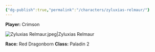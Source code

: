 ```yaml
---
{"dg-publish":true,"permalink":"/characters/zyluxias-relmaur/"}
---
```


**Player:** Crimson

![Zyluxias Relmaur.jpeg|Zyluxias Relmaur](/img/user/Assets/Zyluxias%20Relmaur.jpeg)

**Race:** Red Dragonborn
**Class:** Paladin 2
